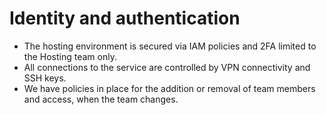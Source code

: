 # Identity and authentication

* The hosting environment is secured via IAM policies and 2FA limited to the Hosting team only.
* All connections to the service are controlled by VPN connectivity and SSH keys. 
* We have policies in place for the addition or removal of team members and access, when the team changes.

